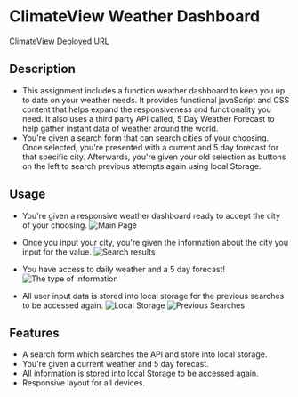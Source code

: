 # ClimateView Weather Dashboard

[ClimateView Deployed URL]()



## Description 
- This assignment includes a function weather dashboard to keep you up to date on your weather needs. It provides functional javaScript and CSS content that helps expand the responsiveness and functionality you need. It also uses a third party API called, 5 Day Weather Forecast to help gather instant data of weather around the world.
- You're given a search form that can search cities of your choosing. Once selected, you're presented with a current and 5 day forecast for that specific city. Afterwards, you're given your old selection as buttons on the left to search previous attempts again using local Storage.

## Usage
- You're given a responsive weather dashboard ready to accept the city of your choosing.
![Main Page]()

- Once you input your city, you're given the information about the city you input for the value.
![Search results]()

- You have access to daily weather and a 5 day forecast!
![The type of information]()

- All user input data is stored into local storage for the previous searches to be accessed again.
![Local Storage]()
![Previous Searches]()


## Features
- A search form which searches the API and store into local storage.
- You're given a current weather and 5 day forecast.
- All information is stored into local Storage to be accessed again.
- Responsive layout for all devices. 
